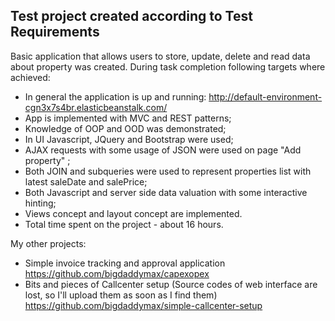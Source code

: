 ## Test project created according to Test Requirements

Basic application that allows users to store, update, delete and read data about property was created. 
During task completion following targets where achieved:

- In general the application is up and running: http://default-environment-cgn3x7s4br.elasticbeanstalk.com/
- App is implemented with MVC and REST patterns;
- Knowledge of OOP and OOD was demonstrated;
- In UI Javascript, JQuery and Bootstrap were used;
- AJAX requests with some usage of JSON were used on page "Add property" ;
- Both JOIN and subqueries were used to represent properties list with latest saleDate and salePrice;
- Both Javascript and server side data valuation with some interactive hinting;
- Views concept and layout concept are implemented.
- Total time spent on the project - about 16 hours.

My other projects: 
- Simple invoice tracking and approval application https://github.com/bigdaddymax/capexopex
- Bits and pieces of Callcenter setup (Source codes of web interface are lost, so I'll upload them as soon as I find them) https://github.com/bigdaddymax/simple-callcenter-setup
